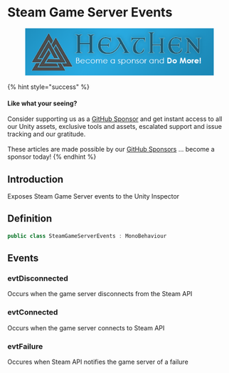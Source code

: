 # Steam Game Server Events

<figure><img src="../../../../.gitbook/assets/512x128 Sponsor Banner.png" alt="Become a sponsor and Do More"><figcaption></figcaption></figure>

{% hint style="success" %}
#### Like what your seeing?

Consider supporting us as a [GitHub Sponsor](../../../../become-a-sponsor.md) and get instant access to all our Unity assets, exclusive tools and assets, escalated support and issue tracking and our gratitude.\
\
These articles are made possible by our [GitHub Sponsors](https://github.com/sponsors/heathen-engineering) ... become a sponsor today!
{% endhint %}

## Introduction

Exposes Steam Game Server events to the Unity Inspector

## Definition

```csharp
public class SteamGameServerEvents : MonoBehaviour
```

## Events

### evtDisconnected

Occurs when the game server disconnects from the Steam API

### evtConnected

Occurs when the game server connects to Steam API

### evtFailure

Occures when Steam API notifies the game server of a failure
